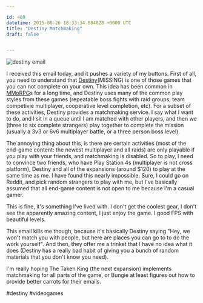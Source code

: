 ```yaml
---

id: 409
datetime: 2015-08-26 18:33:34.884028 +0000 UTC
title: "Destiny Matchmaking"
draft: false


---
```


![destiny email](https://s3.amazonaws.com/f.cl.ly/items/213E1o1a3s3G0A0w2t1B/ScreenShot2015-08-26at11.02.38.png)

I received this email today, and it pushes a variety of my buttons. First of all, you need to understand that [Destiny](https://en.wikipedia.org/wiki/Destiny_%!v(MISSING)ideo_game%!)(MISSING) is one of those games that you can not complete on your own. This idea has been common in [MMoRPG](https://en.wikipedia.org/wiki/Massively_multiplayer_online_role-playing_game)s for a long time, and Destiny uses many of the common play styles from these games (repeatable boss fights with raid groups, team competivie multiplayer, cooperative level completion, etc). For a subset of these activities, Destiny provides a matchmaking service. I say what I want to do, and I sit in a queue until I am matched with other players, and then we (three to six complete strangers) play together to complete the mission (usually a 3v3 or 6v6 multiplayer battle, or a three person boss level).

The annoying thing about this, is there are certain activities (most of the end-game content: the newest multiplayer and all raids) are only playable if you play with your friends, and matchmaking is disabled. So to play, I need to convince two friends, who have Play Station 4s (multiplayer is not cross platform), Destiny and all of the expansions (around $120) to play at the same time as me. I have found this nearly impossible. Sure, I could go on Reddit, and pick random strangers to play with me, but I've basically assumed that all end-game content is not open to me because I'm a casual gamer.

This is fine, it's something I've lived with. I don't get the coolest gear, I don't see the apparently amazing content, I just enjoy the game. I good FPS with beautiful levels.

This email kills me though, because it's basically Destiny saying "Hey, we won't match you with people, but here are places you can go to to do the work yourself". And then, they offer me a trinket that I have no idea what it does (Destiny has a really bad habit of giving you a bunch of random materials that you don't know you need). 

I'm really hoping The Taken King (the next expansion) implements matchmaking for all parts of the game, or Bungie at least figures out how to provide better carrots for their emails.

#destiny #videogames

